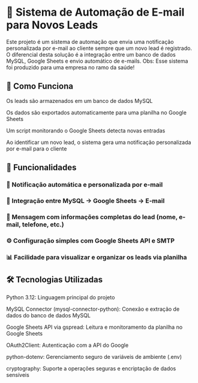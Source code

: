# 📧 Sistema de Automação de E-mail para Novos Leads

Este projeto é um sistema de automação que envia uma notificação personalizada por e-mail ao cliente sempre que um novo lead é registrado. O diferencial desta solução é a integração entre um banco de dados MySQL, Google Sheets e envio automático de e-mails.
Obs: Esse sistema foi produzido para uma empresa no ramo da saúde! 

## 🔗 Como Funciona
Os leads são armazenados em um banco de dados MySQL

Os dados são exportados automaticamente para uma planilha no Google Sheets

Um script monitorando o Google Sheets detecta novas entradas

Ao identificar um novo lead, o sistema gera uma notificação personalizada por e-mail para o cliente

## 🚀 Funcionalidades
### 🔔 Notificação automática e personalizada por e-mail

### 🔄 Integração entre MySQL → Google Sheets → E-mail

### 📄 Mensagem com informações completas do lead (nome, e-mail, telefone, etc.)

### ⚙️ Configuração simples com Google Sheets API e SMTP

### 📊 Facilidade para visualizar e organizar os leads via planilha

## 🛠️ Tecnologias Utilizadas
Python 3.12: Linguagem principal do projeto

MySQL Connector (mysql-connector-python): Conexão e extração de dados do banco de dados MySQL

Google Sheets API via gspread: Leitura e monitoramento da planilha no Google Sheets

OAuth2Client: Autenticação com a API do Google

python-dotenv: Gerenciamento seguro de variáveis de ambiente (.env)

cryptography: Suporte a operações seguras e encriptação de dados sensíveis

